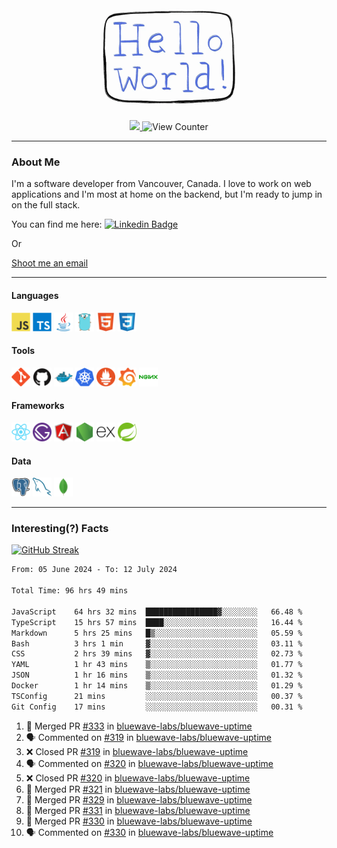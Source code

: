 <div align="center">
    <img src="./img/hello_world.webp" height="200px" width="">
    <div>
        <a href="https://www.linkedin.com/in/ajhollid">
            <img src="https://img.shields.io/badge/LinkedIn-blue"/>
        </a>
        <img src="https://komarev.com/ghpvc/?username=ajhollid&color=yellow" alt="View Counter">
    </div>
</div>

---

### About Me

I'm a software developer from Vancouver, Canada. I love to work on web applications and I'm most at home on the backend, but I'm ready to jump in on the full stack.

You can find me here: [![Linkedin Badge](https://img.shields.io/badge/-ajhollid-blue?style=flat&logo=Linkedin&logoColor=white)](https://www.linkedin.com/in/ajhollid)

Or

[Shoot me an email](mailto:ajhollid@gmail.com)

---

#### Languages

<div>
    <img src="./img/devicons/javascript-original.svg" width=30 height=30 alt="JavaScript">
    <img src="/img/devicons/typescript-original.svg" width=30 height=30 alt="TypeScript">
    <img src="./img/devicons/java-original.svg" width=30 height=30 alt="Java">
    <img src="./img/devicons/go-original.svg" width=30 height=30 alt="Golang">
    <img src="./img/devicons/html5-original.svg" width=30 height=30 alt="HTML 5">
    <img src="./img/devicons/css3-original.svg" width=30 height=30 alt="CSS 3">
</div>

#### Tools

<div>
    <img src="./img/devicons/git-original.svg" width=30 height=30 alt="Git">
    <img src="./img/devicons/github-original.svg" width=30 height=30 alt="Github">
    <img src="./img/devicons/docker-original.svg" width=30 
    height=30 alt="Docker">
    <img src="./img/devicons/kubernetes-original.svg" width=30 height=30 alt="K8">
    <img src="./img/devicons/prometheus-original.svg" width=30 height=30 alt="Prometheus">
    <img src="./img/devicons/grafana-original.svg" width=30 height=30 alt="Grafana">
    <img src="./img/devicons/nginx-original.svg" width=30 height=30 alt="Nginx">
</div>

#### Frameworks

<div>
    <img src="./img/devicons/react-original.svg" width=30 height=30 alt="React">
    <img src="./img/devicons/gatsby-original.svg" width=30 height=30 alt="Gatsby">
    <img src="./img/devicons/angularjs-original.svg" width=30 height=30 alt="AngularJS">
    <img src="./img/devicons/nodejs-original.svg" width=30 height=30 alt="NodeJS">
    <img src="./img/devicons/express-original.svg" width=30 height=30 alt="Express">
    <img src="./img/devicons/spring-original.svg" width=30 height=30 alt="Spring">
</div>

#### Data

<div>
    <img src="./img/devicons/postgresql-original.svg" width=30 height=30 alt="Postgresql">
    <img src="./img/devicons/mysql-original.svg" width=30 height=30 alt="Mysql">
    <img src="./img/devicons/mongodb-original.svg" width=30 height=30 alt="MongoDB">
</div>

---

### Interesting(?) Facts

[![GitHub Streak](http://github-readme-streak-stats.herokuapp.com?user=ajhollid)](https://git.io/streak-stats)

 <!--START_SECTION:waka-->

```txt
From: 05 June 2024 - To: 12 July 2024

Total Time: 96 hrs 49 mins

JavaScript    64 hrs 32 mins  ████████████████▓░░░░░░░░   66.48 %
TypeScript    15 hrs 57 mins  ████░░░░░░░░░░░░░░░░░░░░░   16.44 %
Markdown      5 hrs 25 mins   █▒░░░░░░░░░░░░░░░░░░░░░░░   05.59 %
Bash          3 hrs 1 min     ▓░░░░░░░░░░░░░░░░░░░░░░░░   03.11 %
CSS           2 hrs 39 mins   ▓░░░░░░░░░░░░░░░░░░░░░░░░   02.73 %
YAML          1 hr 43 mins    ▒░░░░░░░░░░░░░░░░░░░░░░░░   01.77 %
JSON          1 hr 16 mins    ▒░░░░░░░░░░░░░░░░░░░░░░░░   01.32 %
Docker        1 hr 14 mins    ▒░░░░░░░░░░░░░░░░░░░░░░░░   01.29 %
TSConfig      21 mins         ░░░░░░░░░░░░░░░░░░░░░░░░░   00.37 %
Git Config    17 mins         ░░░░░░░░░░░░░░░░░░░░░░░░░   00.31 %
```

<!--END_SECTION:waka-->


<!--START_SECTION:activity-->
1. 🎉 Merged PR [#333](https://github.com/bluewave-labs/bluewave-uptime/pull/333) in [bluewave-labs/bluewave-uptime](https://github.com/bluewave-labs/bluewave-uptime)
2. 🗣 Commented on [#319](https://github.com/bluewave-labs/bluewave-uptime/pull/319#issuecomment-2227136019) in [bluewave-labs/bluewave-uptime](https://github.com/bluewave-labs/bluewave-uptime)
3. ❌ Closed PR [#319](https://github.com/bluewave-labs/bluewave-uptime/pull/319) in [bluewave-labs/bluewave-uptime](https://github.com/bluewave-labs/bluewave-uptime)
4. 🗣 Commented on [#320](https://github.com/bluewave-labs/bluewave-uptime/pull/320#issuecomment-2227135934) in [bluewave-labs/bluewave-uptime](https://github.com/bluewave-labs/bluewave-uptime)
5. ❌ Closed PR [#320](https://github.com/bluewave-labs/bluewave-uptime/pull/320) in [bluewave-labs/bluewave-uptime](https://github.com/bluewave-labs/bluewave-uptime)
6. 🎉 Merged PR [#321](https://github.com/bluewave-labs/bluewave-uptime/pull/321) in [bluewave-labs/bluewave-uptime](https://github.com/bluewave-labs/bluewave-uptime)
7. 🎉 Merged PR [#329](https://github.com/bluewave-labs/bluewave-uptime/pull/329) in [bluewave-labs/bluewave-uptime](https://github.com/bluewave-labs/bluewave-uptime)
8. 🎉 Merged PR [#331](https://github.com/bluewave-labs/bluewave-uptime/pull/331) in [bluewave-labs/bluewave-uptime](https://github.com/bluewave-labs/bluewave-uptime)
9. 🎉 Merged PR [#330](https://github.com/bluewave-labs/bluewave-uptime/pull/330) in [bluewave-labs/bluewave-uptime](https://github.com/bluewave-labs/bluewave-uptime)
10. 🗣 Commented on [#330](https://github.com/bluewave-labs/bluewave-uptime/pull/330#issuecomment-2226390090) in [bluewave-labs/bluewave-uptime](https://github.com/bluewave-labs/bluewave-uptime)
<!--END_SECTION:activity-->
